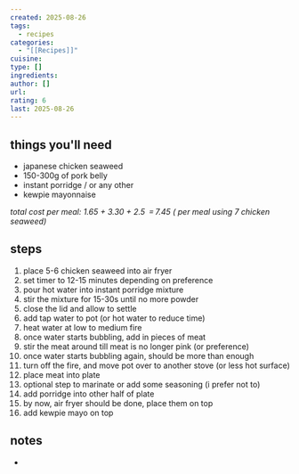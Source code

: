 ```yaml
---
created: 2025-08-26
tags:
  - recipes
categories:
  - "[[Recipes]]"
cuisine:
type: []
ingredients:
author: []
url:
rating: 6
last: 2025-08-26
---
```

## things you'll need
- japanese chicken seaweed
- 150-300g of pork belly
- instant porridge / or any other
- kewpie mayonnaise

*total cost per meal: 1.65 + 3.30 + 2.5  = 7.45 ( per meal using 7 chicken seaweed)*

## steps

1. place 5-6 chicken seaweed into air fryer
2. set timer to 12-15 minutes depending on preference
3. pour hot water into instant porridge mixture
4. stir the mixture for 15-30s until no more powder
5. close the lid and allow to settle
6. add tap water to pot (or hot water to reduce time)
7. heat water at low to medium fire
8. once water starts bubbling, add in pieces of meat
9. stir the meat around till meat is no longer pink (or preference)
10. once water starts bubbling again, should be more than enough
11. turn off the fire, and move pot over to another stove (or less hot surface)
12. place meat into plate
13. optional step to marinate or add some seasoning (i prefer not to)
14. add porridge into other half of plate
15. by now, air fryer should be done, place them on top
16. add kewpie mayo on top

## notes

- 
